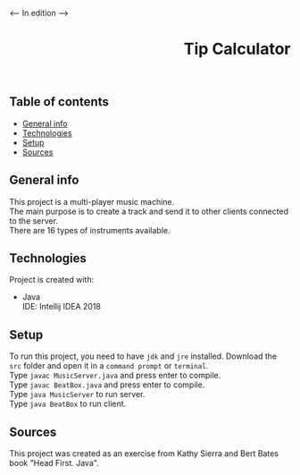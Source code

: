 <-- 
In edition
-->
<h1 align="right">Tip Calculator</h1><br>

## Table of contents
* [General info](#general-info)
* [Technologies](#technologies)
* [Setup](#setup)
* [Sources](#sources)

## General info
This project is a multi-player music machine.  
The main purpose is to create a track and send it to other clients connected to the server.  
There are 16 types of instruments available.

## Technologies
Project is created with:
* Java  
IDE: Intellij IDEA 2018

## Setup
To run this project, you need to have `jdk` and `jre` installed.
Download the `src` folder and open it in a `command prompt` or `terminal`.  
Type `javac MusicServer.java` and press enter to compile.  
Type `javac BeatBox.java` and press enter to compile.  
Type `java MusicServer` to run server.  
Type `java BeatBox` to run client.

## Sources
This project was created as an exercise from Kathy Sierra and Bert Bates book "Head First. Java".
